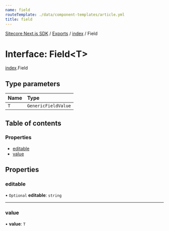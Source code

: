 ```yaml
---
name: field
routeTemplate: ./data/component-templates/article.yml
title: field
---
```


[Sitecore Next.js SDK](/docs/nextjs/ref/) / [Exports](/docs/nextjs/ref/modules) / [index](/docs/nextjs/ref/modules/index) / Field

# Interface: Field<T\>

[index](/docs/nextjs/ref/modules/index).Field

## Type parameters

| Name | Type |
| :------ | :------ |
| `T` | `GenericFieldValue` |

## Table of contents

### Properties

- [editable](/docs/nextjs/ref/interfaces/index/field#editable)
- [value](/docs/nextjs/ref/interfaces/index/field#value)

## Properties

### editable

• `Optional` **editable**: `string`

___

### value

• **value**: `T`
